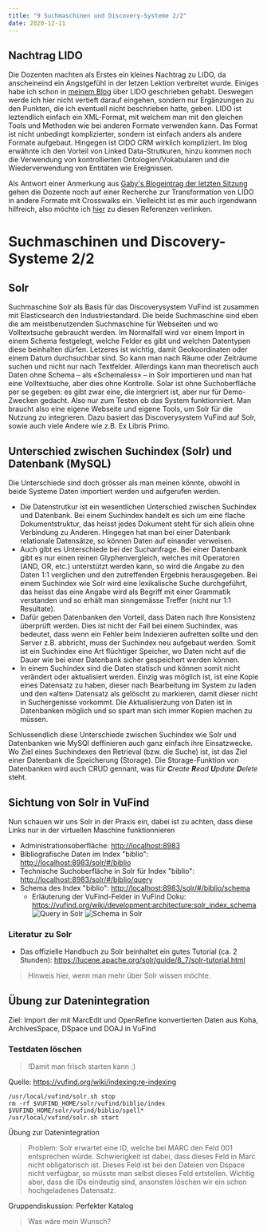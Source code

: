 ```yaml
---
title: "9 Suchmaschinen und Discovery-Systeme 2/2"
date: 2020-12-11
---
```


## Nachtrag LIDO
Die Dozenten machten als Erstes ein kleines Nachtrag zu LIDO, da anscheineind ein Angstgefühl in der letzen Lektion verbreitet wurde. Einiges habe ich schon in [meinem Blog](https://sakura-72.github.io/my-bain-blog/2020/11/27/tag8.html) über LIDO geschrieben gehabt. Deswegen werde ich hier nicht vertieft darauf eingehen, sondern nur Ergänzungen zu den Punkten, die ich eventuell nicht beschrieben hatte, geben.
LIDO ist leztendlich einfach ein XML-Format, mit welchem man mit den gleichen Tools und Methoden wie bei anderen Formate verwenden kann. Das Format ist nicht unbedingt komplizierter, sondern ist einfach anders als andere Formate aufgebaut. Hingegen ist CIDO CRM wirklich kompliziert. 
Im blog erwähnte ich den Vorteil von Linked Data-Strutkuren, hinzu kommen noch die Verwendung von kontrollierten Ontologien/Vokabularen und die Wiederverwendung von Entitäten wie Ereignissen.

Als Antwort einer Anmerkung aus [Gaby's Blogeintrag der letzten Sitzung](https://regrebneuel.github.io/bain-log/2020-11-27/OpenRefine-reloaded) gehen die Dozente noch auf einer Recherche zur Transformation von LIDO in andere Formate mit Crosswalks ein. Vielleicht ist es mir auch irgendwann hilfreich, also möchte ich [hier](https://bain.felixlohmeier.de/#/05_metadaten-modellieren-und-schnittstellen-nutzen?id=metadatenstandard-lido) zu diesen Referenzen verlinken.

# Suchmaschinen und Discovery-Systeme 2/2

## Solr
Suchmaschine Solr als Basis für das Discoverysystem VuFind ist zusammen mit Elasticsearch den Industriestandard. Die beide Suchmaschine sind eben die am meistbenutzenden Suchmaschine für Webseiten und wo Volltextsuche gebraucht werden. Im Normalfall wird vor einem Import in einem Schema festgelegt, welche Felder es gibt und welchen Datentypen diese beinhalten dürfen. Letzeres ist wichtig, damit Geokoordinaten oder einem Datum durchsuchbar sind. So kann man nach Räume oder Zeiträume suchen und nicht nur nach Textfelder. Allerdings kann man theoretisch auch Daten ohne Schema – als «Schemaless» – in Solr importieren und man hat eine Volltextsuche, aber dies ohne Kontrolle.
Solar ist ohne Suchoberfläche per se gegeben: es gibt zwar eine, die intergriert ist, aber nur für Demo-Zwecken gedacht. Also nur zum Testen ob das System funktionniert. Man braucht also eine eigene Webseite und eigene Tools, um Solr für die Nutzung zu integrieren.
Dazu basiert das Discoverysystem VuFind auf Solr, sowie auch viele Andere wie z.B. Ex Libris Primo.

## Unterschied zwischen Suchindex (Solr) und Datenbank (MySQL)
Die Unterschiede sind doch grösser als man meinen könnte, obwohl in beide Systeme Daten importiert werden und aufgerufen werden. 
* Die Datenstrutkur ist ein wesentlichen Unterschied zwischen Suchindex und Datenbank. Bei einem Suchindex handelt es sich um eine flache Dokumentstruktur, das heisst jedes Dokument steht für sich allein ohne Verbindung zu Anderen. Hingegen hat man bei einer Datenbank relationale Datensätze, so können Daten auf einander verweisen. 
* Auch gibt es Unterschiede bei der Suchanfrage. Bei einer Datenbank gibt es nur einen reinen Glyphenvergleich, welches mit Operatoren (AND, OR, etc.) unterstützt werden kann, so wird die Angabe zu den Daten 1:1 verglichen und den zutreffenden Ergebnis herausgegeben. Bei einem Suchindex wie Solr wird eine lexikalische Suche durchgeführt, das heisst das eine Angabe wird als Begriff mit einer Grammatik verstanden und so erhält man sinngemässe Treffer (nicht nur 1:1 Resultate). 
* Dafür geben Datenbanken den Vorteil, dass Daten nach Ihre Konsistenz überprüft werden. Dies ist nicht der Fall bei einem Suchindex, was bedeutet, dass wenn ein Fehler beim Indexieren aufretten sollte und den Server z.B. abbricht, muss der Suchindex neu aufgebaut werden. Somit ist ein Suchindex eine Art flüchtiger Speicher, wo Daten nicht auf die Dauer wie bei einer Datenbank sicher gespeichert werden können.
* In einem Suchindex sind die Daten statisch und können somit nicht verändert oder aktualisiert werden. Einzig was möglich ist, ist eine Kopie eines Datensatz zu haben, dieser nach Bearbeitung im System zu laden und den «alten» Datensatz als gelöscht zu markieren, damit dieser nicht in Suchergenisse vorkommt. Die Aktualisierzung von Daten ist in Datenbanken möglich und so spart man sich immer Kopien machen zu müssen.

Schlussendlich diese Unterschiede zwischen Suchindex wie Solr und Datenbanken wie MySQl deffinieren auch ganz einfach ihre Einsatzwecke. Wo Ziel eines Suchindexes den Retrieval (bzw. die Suche) ist, ist das Ziel einer Datenbank die Speicherung (Storage). Die Storage-Funktion von Datenbanken wird auch CRUD gennant, was für ***C**reate **R**ead **U**pdate **D**elete* steht.

## Sichtung von Solr in VuFind
Nun schauen wir uns Solr in der Praxis ein, dabei ist zu achten, dass diese Links nur in der virtuellen Maschine funktionnieren
* Administrationsoberfläche: <http://localhost:8983>
* Bibliografische Daten im Index "biblio": <http://localhost:8983/solr/#/biblio>
* Technische Suchoberfläche in Solr für Index "biblio": <http://localhost:8983/solr/#/biblio/query>
* Schema des Index "biblio": <http://localhost:8983/solr/#/biblio/schema>
   * Erläuterung der VuFind-Felder in VuFind Doku: <https://vufind.org/wiki/development:architecture:solr_index_schema>
![Query in Solr](https://sakura-72.github.io/my-bain-blog/images/query_solr.png)
![Schema in Solr](https://sakura-72.github.io/my-bain-blog/images/schema_solr.png)

### Literatur zu Solr

* Das offizielle Handbuch zu Solr beinhaltet ein gutes Tutorial (ca. 2 Stunden): <https://lucene.apache.org/solr/guide/8_7/solr-tutorial.html>

>Hinweis hier, wenn man mehr über Solr wissen möchte.

## Übung zur Datenintegration

Ziel: Import der mit MarcEdit und OpenRefine konvertierten Daten aus Koha, ArchivesSpace, DSpace und DOAJ in VuFind


### Testdaten löschen
>!Damit man frisch starten kann :)

Quelle: https://vufind.org/wiki/indexing:re-indexing

```
/usr/local/vufind/solr.sh stop
rm -rf $VUFIND_HOME/solr/vufind/biblio/index $VUFIND_HOME/solr/vufind/biblio/spell*
/usr/local/vufind/solr.sh start
```

Übung zur Datenintegration

>Problem: Solr erwartet eine ID, welche bei MARC den Feld 001 entsprechen würde. Schwierigkeit ist dabei, dass dieses Feld in Marc nicht obligatorisch ist. 
Dieses Feld ist bei den Dateien von Dspace nicht verfügbar, so müsste man selbst dieses Feld ertstellen. 
Wichtig aber, dass die IDs eindeutig sind, ansonsten löschen wir ein schon hochgeladenes Datensatz.


Gruppendiskussion: Perfekter Katalog
>Was wäre mein Wunsch?

